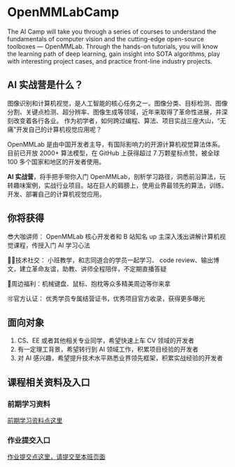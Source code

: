 # OpenMMLabCamp
The AI Camp will take you through a series of courses to understand the fundamentals of computer vision and the cutting-edge open-source toolboxes — OpenMMLab. Through the hands-on tutorials, you will know the learning path of deep learning, gain insight into SOTA algorithms, play with interesting project cases, and practice front-line industry projects.


## AI 实战营是什么？
图像识别和计算机视觉，是人工智能的核心任务之一。图像分类、目标检测、图像分割、关键点检测、超分辨率、图像生成等领域，近年来取得了革命性进展，并深刻改变着各行各业。
作为初学者，如何跨过编程、算法、项目实战三座大山，“无痛”开发自己的计算机视觉应用呢？

OpenMMLab 是由中国开发者主导，有国际影响力的开源计算机视觉算法体系。目前已开放 2000+ 算法模型，在 GitHub 上获得超过 7 万颗星标点赞，被全球 100 多个国家和地区的开发者使用。

**AI 实战营**，将手把手带你入门 OpenMMLab，剖析学习路径，洞悉前沿算法，玩转趣味案例，实战行业项目。站在巨人的肩膀上，使用业界最领先的算法，训练、开发、部署自己的计算机视觉应用。

## 你将获得
😎大咖讲师： OpenMMLab 核心开发者和 B 站知名 up 主深入浅出讲解计算机视觉课程，传授入门 AI 学习心法

👨‍🎓技术社交： 小班教学，和志同道合的学员一起学习、 code review、输出博文，建立革命友谊，助教、讲师全程陪伴，不定期直播答疑

🛒周边福利：机械键盘、鼠标、抱枕等众多精美周边等你来拿

🉑官方认证： 优秀学员专属结营证书，优秀项目官方收录，获得更多曝光
## 面向对象
1. CS、EE 或者其他相关专业同学，希望快速上车 CV 领域的开发者
2. 有一定理工背景，希望转行到 AI 领域工作，积累项目经验的开发者
3. 对 AI 感兴趣，希望提升技术水平熟悉业界领先框架，积累实战经验的开发者

## 课程相关资料及入口

### 前期学习资料
[前期学习资料点这里](https://aicarrier.feishu.cn/docs/doccnP7NPMfRr9TAcwRsPKgkOgc)

### 作业提交入口
[作业提交点这里，请提交至本班页面](https://github.com/open-mmlab/OpenMMLabCamp/issues)

